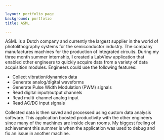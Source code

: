 ```yaml
---

layout: portfolio_page
background: portfolio
title: ASML

---
```


ASML is a Dutch company and currently the largest supplier in the world of photolithography systems for the semiconductor industry. The company manufactures machines for the production of integrated circuits. During my three month summer internship, I created a LabView application that enabled other engineers to quickly acquire data from a variety of data acquisition modules. Engineers could use the following features:

- Collect vibration/dynamics data
- Generate analog/digital waveforms
- Generate Pulse Width Modulation (PWM) signals
- Read digital input/output channels
- Read multi-channel analog input
- Read AC/DC input signals

Collected data is then saved and processed using custom data analysis software. This application boosted productivity with the other engineers since many of the machines are inside clean rooms. My biggest feeling of achievement this summer is when the application was used to debug and fix an issue in another machine.
